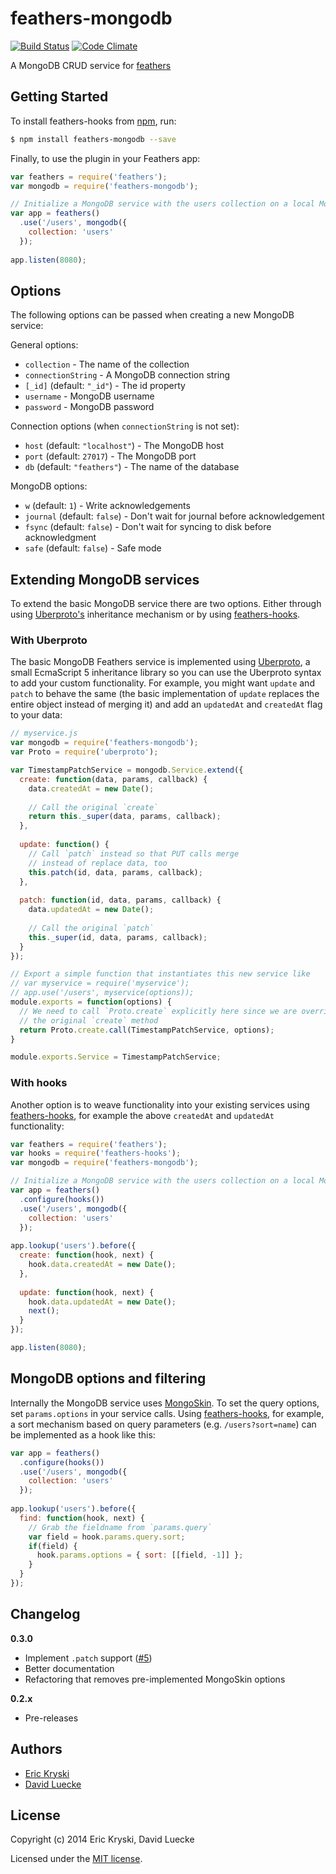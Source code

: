 feathers-mongodb
================

[![Build Status](https://travis-ci.org/feathersjs/feathers-mongodb.png?branch=master)](https://travis-ci.org/feathersjs/feathers-mongodb)
[![Code Climate](https://codeclimate.com/github/feathersjs/feathers-mongodb.png)](https://codeclimate.com/github/feathersjs/feathers-mongodb)

A MongoDB CRUD service for [feathers](http://feathersjs.com)

## Getting Started

To install feathers-hooks from [npm](https://www.npmjs.org/), run:

```bash
$ npm install feathers-mongodb --save
```

Finally, to use the plugin in your Feathers app:

```javascript
var feathers = require('feathers');
var mongodb = require('feathers-mongodb');

// Initialize a MongoDB service with the users collection on a local MongoDB instance
var app = feathers()
  .use('/users', mongodb({
    collection: 'users'
  });
  
app.listen(8080);
```

## Options

The following options can be passed when creating a new MongoDB service:

General options:

- `collection` - The name of the collection
- `connectionString` - A MongoDB connection string
- `[_id]` (default: `"_id"`) - The id property
- `username` - MongoDB username
- `password` - MongoDB password

Connection options (when `connectionString` is not set):

- `host` (default: `"localhost"`) - The MongoDB host
- `port` (default: `27017`) - The MongoDB port
- `db` (default: `"feathers"`) - The name of the database

MongoDB options:

- `w` (default: `1`) - Write acknowledgements
- `journal` (default: `false`) - Don't wait for journal before acknowledgement
- `fsync` (default: `false`) - Don't wait for syncing to disk before acknowledgment
- `safe` (default: `false`) - Safe mode 

## Extending MongoDB services

To extend the basic MongoDB service there are two options. Either through using [Uberproto's](https://github.com/daffl/uberproto) inheritance mechanism or by using [feathers-hooks](https://github.com/feathersjs/feathers-hooks).

### With Uberproto

The basic MongoDB Feathers service is implemented using [Uberproto](https://github.com/daffl/uberproto), a small EcmaScript 5 inheritance library so you can use the Uberproto syntax to add your custom functionality.
For example, you might want `update` and `patch` to behave the same (the basic implementation of `update` replaces the entire object instead of merging it) and add an `updatedAt` and `createdAt` flag to your data:

```js
// myservice.js
var mongodb = require('feathers-mongodb');
var Proto = require('uberproto');

var TimestampPatchService = mongodb.Service.extend({
  create: function(data, params, callback) {
    data.createdAt = new Date();
    
    // Call the original `create`
    return this._super(data, params, callback);
  },
  
  update: function() {
    // Call `patch` instead so that PUT calls merge
    // instead of replace data, too
    this.patch(id, data, params, callback);
  },
  
  patch: function(id, data, params, callback) {
    data.updatedAt = new Date();
    
    // Call the original `patch`
    this._super(id, data, params, callback);
  }
});

// Export a simple function that instantiates this new service like
// var myservice = require('myservice');
// app.use('/users', myservice(options));
module.exports = function(options) {
  // We need to call `Proto.create` explicitly here since we are overriding
  // the original `create` method
  return Proto.create.call(TimestampPatchService, options);
}

module.exports.Service = TimestampPatchService;
```

### With hooks

Another option is to weave functionality into your existing services using [feathers-hooks](https://github.com/feathersjs/feathers-hooks), for example the above `createdAt` and `updatedAt` functionality:

```javascript
var feathers = require('feathers');
var hooks = require('feathers-hooks');
var mongodb = require('feathers-mongodb');

// Initialize a MongoDB service with the users collection on a local MongoDB instance
var app = feathers()
  .configure(hooks())
  .use('/users', mongodb({
    collection: 'users'
  });
  
app.lookup('users').before({
  create: function(hook, next) {
    hook.data.createdAt = new Date();
  },
  
  update: function(hook, next) {
    hook.data.updatedAt = new Date();
    next();
  }
});

app.listen(8080);
```

## MongoDB options and filtering

Internally the MongoDB service uses [MongoSkin](https://github.com/kissjs/node-mongoskin).
To set the query options, set `params.options` in your service calls. Using [feathers-hooks](https://github.com/feathersjs/feathers-hooks), for example, a sort mechanism based on query parameters
(e.g. `/users?sort=name`) can be implemented as a hook like this:

```js
var app = feathers()
  .configure(hooks())
  .use('/users', mongodb({
    collection: 'users'
  });
  
app.lookup('users').before({
  find: function(hook, next) {
    // Grab the fieldname from `params.query`
    var field = hook.params.query.sort;
    if(field) {
      hook.params.options = { sort: [[field, -1]] };
    }
  }
});
```


## Changelog

__0.3.0__

- Implement `.patch` support ([#5](https://github.com/feathersjs/feathers-mongodb/issues/5))
- Better documentation
- Refactoring that removes pre-implemented MongoSkin options

__0.2.x__

- Pre-releases

## Authors

- [Eric Kryski](https://github.com/ekryski)
- [David Luecke](https://github.com/daffl)

## License

Copyright (c) 2014 Eric Kryski, David Luecke

Licensed under the [MIT license](LICENSE).
